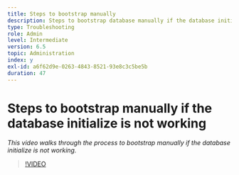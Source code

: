 ```yaml
---
title: Steps to bootstrap manually
description: Steps to bootstrap database manually if the database initialize is not working
type: Troubleshooting
role: Admin
level: Intermediate
version: 6.5
topic: Administration
index: y
exl-id: a6f62d9e-0263-4843-8521-93e8c3c5be5b
duration: 47
---
```

# Steps to bootstrap manually if the database initialize is not working

*This video walks through the process to bootstrap manually if the database initialize is not working.*

>[!VIDEO](https://video.tv.adobe.com/v/335515?quality=12&learn=on)

